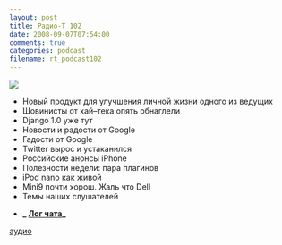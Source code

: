 ```yaml
---
layout: post
title: Радио-Т 102
date: 2008-09-07T07:54:00
comments: true
categories: podcast
filename: rt_podcast102
---
```

![](https://radio-t.com/images/radio-t/rt102.jpg)


- Новый продукт для улучшения личной жизни одного из ведущих
- Шовинисты от хай–тека опять обнаглели
- Django 1.0 уже тут
- Новости и радости от Google
- Гадости от Google
- Twitter вырос и устаканился
- Российские анонсы iPhone
- Полезности недели: пара плагинов
- iPod nano как живой
- Mini9 почти хорош. Жаль что Dell
- Темы наших слушателей

* **_ [Лог чата](/chat/logs/radio-t-102.html)_**

[аудио](http://cdn.radio-t.com/rt_podcast102.mp3)
<audio src="http://cdn.radio-t.com/rt_podcast102.mp3" preload="none"></audio>

